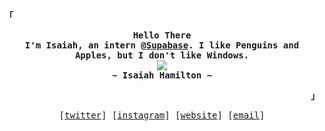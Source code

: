 <p align="left"><strong><samp>「</samp></strong></p>
  <p align="center">
    <samp>
      <b>
        Hello There
      <br>
        I'm Isaiah, an intern <a href="https://github.com/supabase">@Supabase</a>. I like Penguins and Apples, but I don't like Windows.
      </b>
      <br>
        <image src="https://readme-typing-svg.herokuapp.com/?font=Iosevka&size=16&color=6791c9&center=true&width=410&height=45&lines=student+by+day,+programmer+by+night.">
      <br>
      <b>
        ~ Isaiah Hamilton ~
      </b>
    </samp>
  </p>
<p align="right"><strong><samp>」</samp></strong></p>

<p align="center">
  <samp>
    [<a href="https://twitter.com/isaiah7hamilton">twitter</a>]
    [<a href="https://instagram.com/isaiah7hamilton">instagram</a>]
    [<a href="https://isaiah-hamilton.com">website</a>]
    [<a href="mailto:isaiah7hamilton@gmail.com">email</a>]
  </samp>
</p>
